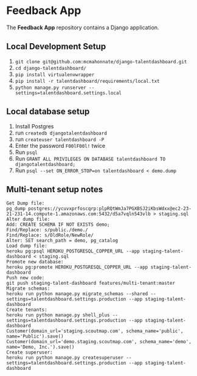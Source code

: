 Feedback App
=========

The **Feedback App** repository contains a Django application.  

Local Development Setup
---------------------
1. `git clone git@github.com:mcmahonnate/django-talentdashboard.git`
1. `cd django-talentdashboard/`
1. `pip install virtualenvwrapper`
1. `pip install -r talentdashboard/requirements/local.txt`
1. `python manage.py runserver --settings=talentdashboard.settings.local`

Local database setup
--------------------
1. Install Postgres
1. run `createdb djangotalentdashboard`
1. run `createuser talentdashboard -P`
1. Enter the password `F00lF00l!` twice
1. Run `psql`
1. Run `GRANT ALL PRIVILEGES ON DATABASE talentdashboard TO djangotalentdashboard;`
1. Run `psql --set ON_ERROR_STOP=on talentdashboard < demo.dump`

Multi-tenant setup notes
------------------------
```
Get Dump file:
pg_dump postgres://ycuvxprfoscqrp:plpRQtWmJa7PGXBSJ2iKbsWdxx@ec2-23-21-231-14.compute-1.amazonaws.com:5432/d5a7vqln543vlb > staging.sql
Alter dump file:
Add: CREATE SCHEMA IF NOT EXISTS demo;
Find/Replace: s/public./demo./
Find/Replace: s/OldRole/NewRole/
Alter: SET search_path = demo, pg_catalog
Load dump file:
heroku pg:psql HEROKU_POSTGRESQL_COPPER_URL --app staging-talent-dashboard < staging.sql
Promote new database:
heroku pg:promote HEROKU_POSTGRESQL_COPPER_URL --app staging-talent-dashboard
Push new code:
git push staging-talent-dashboard features/multi-tenant:master
Migrate schemas:
heroku run python manage.py migrate_schemas --shared --settings=talentdashboard.settings.production --app staging-talent-dashboard
Create tenants:
heroku run python manage.py shell_plus --settings=talentdashboard.settings.production --app staging-talent-dashboard
Customer(domain_url='staging.scoutmap.com', schema_name='public', name='Public').save()
Customer(domain_url='demo.staging.scoutmap.com', schema_name='demo', name='Demo, Inc.').save()
Create superuser:
heroku run python manage.py createsuperuser --settings=talentdashboard.settings.production --app staging-talent-dashboard
```
